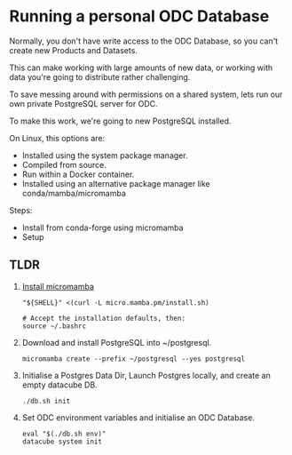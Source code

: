 # Running a personal ODC Database

Normally, you don't have write access to the ODC Database, so you can't create new Products and Datasets.

This can make working with large amounts of new data, or working with data you're going to distribute rather challenging.

To save messing around with permissions on a shared system, lets run our own private PostgreSQL server for ODC.

To make this work, we're going to new PostgreSQL installed.

On Linux, this options are:
- Installed using the system package manager.
- Compiled from source.
- Run within a Docker container.
- Installed using an alternative package manager like conda/mamba/micromamba


Steps:
- Install from conda-forge using micromamba
- Setup


## TLDR

1. [Install micromamba](https://mamba.readthedocs.io/en/latest/installation/micromamba-installation.html#automatic-install)

       "${SHELL}" <(curl -L micro.mamba.pm/install.sh)

       # Accept the installation defaults, then:
       source ~/.bashrc

2. Download and install PostgreSQL into ~/postgresql.

       micromamba create --prefix ~/postgresql --yes postgresql

3. Initialise a Postgres Data Dir, Launch Postgres locally, and create an empty datacube DB.

       ./db.sh init

4. Set ODC environment variables and initialise an ODC Database.

       eval "$(./db.sh env)"
       datacube system init

